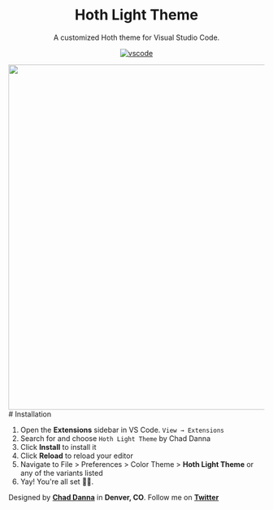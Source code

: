 <div align="center">

# Hoth Light Theme

A customized Hoth theme for Visual Studio Code.

[![vscode](https://img.shields.io/badge/vscode-v1.12+-373277.svg?style=for-the-badge)](https://code.visualstudio.com/updates/v1_12)

<img src="https://i.imgur.com/znc4Fwl.jpg" width="680">

</div>
# Installation

1. Open the **Extensions** sidebar in VS Code. `View → Extensions`
2. Search for and choose `Hoth Light Theme` by Chad Danna
3. Click **Install** to install it
4. Click **Reload** to reload your editor
5. Navigate to File > Preferences > Color Theme > **Hoth Light Theme** or any of the variants listed
6. Yay! You're all set 🎉🎉.

Designed by **[Chad Danna](https://github.com/chaddanna)** in **Denver, CO**.
Follow me on **[Twitter](https://twitter.com/chaddanna)**
